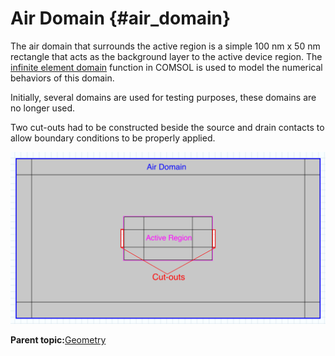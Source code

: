 # Air Domain {#air_domain}

The air domain that surrounds the active region is a simple 100 nm x 50 nm rectangle that acts as the background layer to the active device region. The [infinite element domain](https://doc.comsol.com/5.5/doc/com.comsol.help.comsol/comsol_ref_definitions.12.116.html) function in COMSOL is used to model the numerical behaviors of this domain.

Initially, several domains are used for testing purposes, these domains are no longer used.

Two cut-outs had to be constructed beside the source and drain contacts to allow boundary conditions to be properly applied.

![](Images/AirDomain_Schematic.png)

**Parent topic:**[Geometry](geometry.md)

